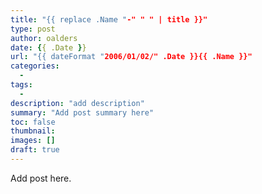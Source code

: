 ```yaml
---
title: "{{ replace .Name "-" " " | title }}"
type: post
author: oalders
date: {{ .Date }}
url: "{{ dateFormat "2006/01/02/" .Date }}{{ .Name }}"
categories:
  -
tags:
  -
description: "add description"
summary: "Add post summary here"
toc: false
thumbnail:
images: []
draft: true
---
```


Add post here.
